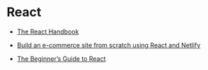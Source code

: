 # React

* [The React Handbook](https://medium.freecodecamp.org/the-react-handbook-b71c27b0a795)

* [Build an e-commerce site from scratch using React and Netlify](https://www.freecodecamp.org/news/react-tutorial-ecomerce-site/)

* [The Beginner’s Guide to React](https://medium.freecodecamp.org/the-beginners-guide-to-react-9be65f50a55c)